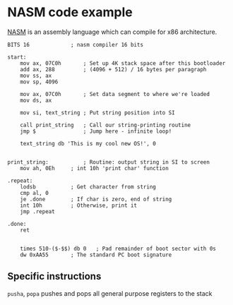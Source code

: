 # NASM code example

[NASM](https://www.nasm.us/doc/nasmdoc0.html) is an assembly language which can
compile for x86 architecture.



```
BITS 16             ; nasm compiler 16 bits

start:
    mov ax, 07C0h       ; Set up 4K stack space after this bootloader
    add ax, 288         ; (4096 + 512) / 16 bytes per paragraph
    mov ss, ax
    mov sp, 4096

    mov ax, 07C0h       ; Set data segment to where we're loaded
    mov ds, ax

    mov si, text_string ; Put string position into SI

    call print_string   ; Call our string-printing routine
    jmp $               ; Jump here - infinite loop!

    text_string db 'This is my cool new OS!', 0


print_string:           ; Routine: output string in SI to screen
    mov ah, 0Eh     ; int 10h 'print char' function

.repeat:
    lodsb           ; Get character from string
    cmp al, 0
    je .done        ; If char is zero, end of string
    int 10h         ; Otherwise, print it
    jmp .repeat

.done:
    ret


    times 510-($-$$) db 0   ; Pad remainder of boot sector with 0s
    dw 0xAA55       ; The standard PC boot signature
```

## Specific instructions
`pusha`, `popa` pushes and pops all general purpose registers to the stack
